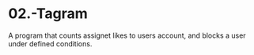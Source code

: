 # 02.-Tagram
A program that counts assignet likes to users account, and blocks a user under defined conditions. 
